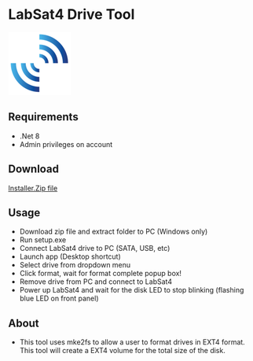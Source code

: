 # LabSat4 Drive Tool
![LabSat4 Drive Tool](https://github.com/ghostfacesuk/LabSat_Drive_Tool/blob/main/LS4.png)

## Requirements
- .Net 8 
- Admin privileges on account

## Download
[Installer.Zip file](https://github.com/ghostfacesuk/LabSat_Drive_Tool/blob/main/LabSat4%20Drive%20Tool%20Installer/Debug/Installer.zip)

## Usage 
- Download zip file and extract folder to PC (Windows only)
- Run setup.exe
- Connect LabSat4 drive to PC (SATA, USB, etc)
- Launch app (Desktop shortcut)
- Select drive from dropdown menu
- Click format, wait for format complete popup box! 
- Remove drive from PC and connect to LabSat4
- Power up LabSat4 and wait for the disk LED to stop blinking (flashing blue LED on front panel)

## About
- This tool uses mke2fs to allow a user to format drives in EXT4 format. This tool will create a EXT4 volume for the total size of the disk. 


